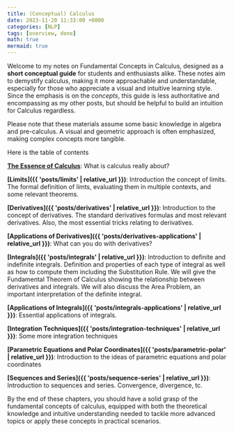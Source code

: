 ```yaml
---
title: (Conceptual) Calculus 
date: 2023-11-20 11:33:00 +0800
categories: [NLP]
tags: [overview, done]
math: true
mermaid: true 
---
```


Welcome to my notes on Fundamental Concepts in Calculus, designed as a **short conceptual guide** for students and enthusiasts alike. These notes aim to demystify calculus, making it more approachable and understandable, especially for those who appreciate a visual and intuitive learning style. Since the emphasis is on the *concepts*, this guide is less authoritative and encompassing as my other posts, but should be helpful to build an intuition for Calculus regardless.

Please note that these materials assume some basic knowledge in algebra and pre-calculus. A visual and geometric approach is often emphasized, making complex concepts more tangible.

Here is the table of contents

**[The Essence of Calculus]("/posts/essence")**: What is calculus really about?

**[Limits]({{ 'posts/limits' | relative_url }})**: Introduction the concept of limits. The formal definition of limts, evaluating them in multiple contexts, and some relevant theorems.

**[Derivatives]({{ 'posts/derivatives' | relative_url }})**: Introduction to the concept of derivatives. The standard derivatives formulas and most relevant derivatives. Also, the most essential tricks relating to derivatives.

**[Applications of Derivatives]({{ 'posts/derivatives-applications' | relative_url }})**: What can you do with derivatives?

**[Integrals]({{ 'posts/integrals' | relative_url }})**: Introduction to definite and indefinite integrals. Definition and properties of each type of integral as well as how to compute them including the Substitution Rule. We will give the Fundamental Theorem of Calculus showing the relationship between derivatives and integrals. We will also discuss the Area Problem, an important interpretation of the definite integral.


**[Applications of Integrals]({{ 'posts/integrals-applications' | relative_url }})**: Essential applications of integrals.

**[Integration Techniques]({{ 'posts/integration-techniques' | relative_url }})**: Some more integration techniques

**[Parametric Equations and Polar Coordinates]({{ 'posts/parametric-polar' | relative_url }})**: Introduction to the ideas of parametric equations and polar coordinates

**[Sequences and Series]({{ 'posts/sequence-series' | relative_url }})**: Introduction to sequences and series. Convergence, divergence, tc.


By the end of these chapters, you should have a solid grasp of the fundamental concepts of calculus, equipped with both the theoretical knowledge and intuitive understanding needed to tackle more advanced topics or apply these concepts in practical scenarios.

